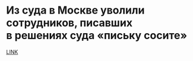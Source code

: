 # Из суда в Москве уволили сотрудников, писавших в решениях суда «письку сосите»



[LINK](https://varlamov.ru/4228358.html)